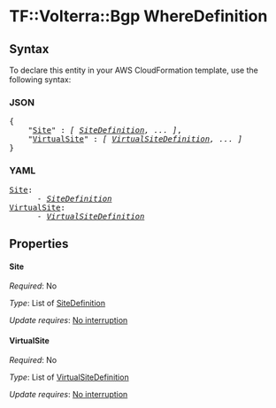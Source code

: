 # TF::Volterra::Bgp WhereDefinition

## Syntax

To declare this entity in your AWS CloudFormation template, use the following syntax:

### JSON

<pre>
{
    "<a href="#site" title="Site">Site</a>" : <i>[ <a href="sitedefinition.md">SiteDefinition</a>, ... ]</i>,
    "<a href="#virtualsite" title="VirtualSite">VirtualSite</a>" : <i>[ <a href="virtualsitedefinition.md">VirtualSiteDefinition</a>, ... ]</i>
}
</pre>

### YAML

<pre>
<a href="#site" title="Site">Site</a>: <i>
      - <a href="sitedefinition.md">SiteDefinition</a></i>
<a href="#virtualsite" title="VirtualSite">VirtualSite</a>: <i>
      - <a href="virtualsitedefinition.md">VirtualSiteDefinition</a></i>
</pre>

## Properties

#### Site

_Required_: No

_Type_: List of <a href="sitedefinition.md">SiteDefinition</a>

_Update requires_: [No interruption](https://docs.aws.amazon.com/AWSCloudFormation/latest/UserGuide/using-cfn-updating-stacks-update-behaviors.html#update-no-interrupt)

#### VirtualSite

_Required_: No

_Type_: List of <a href="virtualsitedefinition.md">VirtualSiteDefinition</a>

_Update requires_: [No interruption](https://docs.aws.amazon.com/AWSCloudFormation/latest/UserGuide/using-cfn-updating-stacks-update-behaviors.html#update-no-interrupt)

